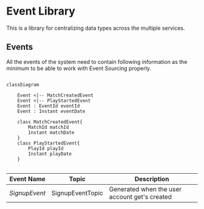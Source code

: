 # Event Library

This is a library for centralizing data types across the multiple services.

## Events

All the events of the system need to contain following information as the minimum to be able to work with Event Sourcing properly.

```mermaid
  
classDiagram
   
    Event <|-- MatchCreatedEvent
    Event <|-- PlayStartedEvent
    Event : EventId eventId
    Event : Instant eventDate
   
    class MatchCreatedEvent{
        MatchId matchId
        Instant matchDate
    }
    class PlayStartedEvent{
        PlayId playId
        Instant playDate
    }
  
```

| Event Name | Topic | Description |
|----------|-------------|-------------|
| *SignupEvent* | SignupEventTopic | Generated when the user account get's created |

